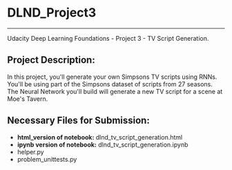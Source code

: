 # DLND_Project3

---

Udacity Deep Learning Foundations - Project 3 - TV Script Generation.

## Project Description:

In this project, you'll generate your own Simpsons TV scripts using RNNs. You'll be using part of the Simpsons dataset of scripts from 27 seasons. The Neural Network you'll build will generate a new TV script for a scene at Moe's Tavern.

## Necessary Files for Submission:

* **html\_version of notebook:** dlnd\_tv\_script\_generation.html
* **ipynb version of notebook:** dlnd\_tv\_script\_generation.ipynb
* helper.py
* problem_unittests.py
